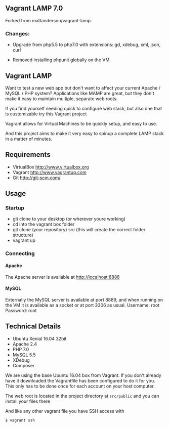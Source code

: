 Vagrant LAMP 7.0
----------------

Forked from mattanderson/vagrant-lamp.
### Changes:

* Upgrade from php5.5 to php7.0 with extensions: gd, xdebug, xml, json, curl

* Removed installing phpunit globally on the VM.


Vagrant LAMP
------------

Want to test a new web app but don't want to affect your current Apache / MySQL / PHP system?
Applications like MAMP are great, but they don't make it easy to maintain multiple, separate
web roots.

If you find yourself needing quick to configure web stack, but also one that is customizable try this Vagrant project

Vagrant allows for Virtual Machines to be quickly setup, and easy to use.

And this project aims to make it very easy to spinup a complete LAMP stack in a matter of minutes.

Requirements
------------
* VirtualBox <http://www.virtualbox.org>
* Vagrant <http://www.vagrantup.com>
* Git <http://git-scm.com/>

Usage
-----

### Startup

* git clone to your desktop (or wherever youre working)
* cd into the vagrant box folder
* git clone (your repository) src (this will create the correct folder structure)
* vagrant up

### Connecting

#### Apache
The Apache server is available at <http://localhost:8888>

#### MySQL
Externally the MySQL server is available at port 8889, and when running on the VM it is available as a socket or at port 3306 as usual.
Username: root
Password: root

Technical Details
-----------------
* Ubuntu Xenial 16.04 32bit
* Apache 2.4
* PHP 7.0
* MySQL 5.5
* XDebug
* Composer

We are using the base Ubuntu 16.04 box from Vagrant. If you don't already have it downloaded
the Vagrantfile has been configured to do it for you. This only has to be done once
for each account on your host computer.

The web root is located in the project directory at `src/public` and you can install your files there

And like any other vagrant file you have SSH access with
```
$ vagrant ssh
```
